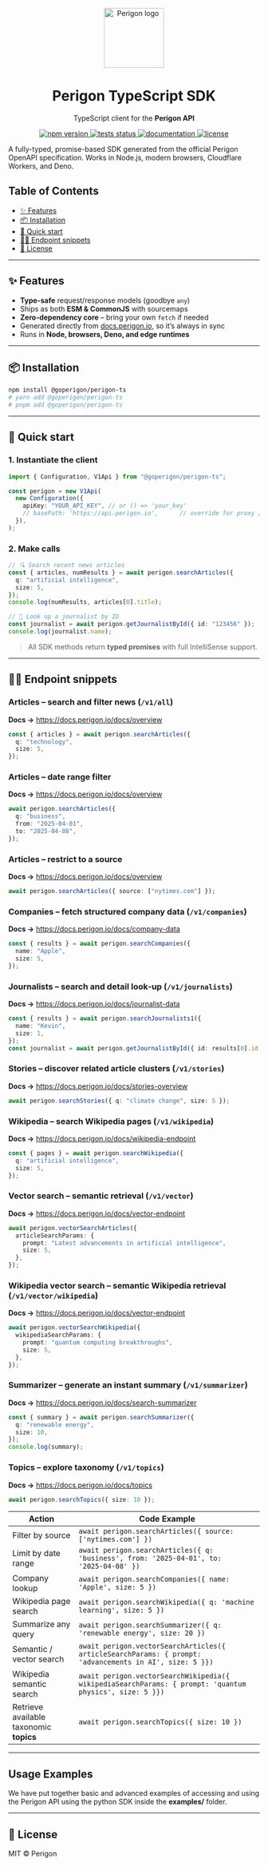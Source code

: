 <!-- ----------  Header  ---------- -->
<p align="center">
  <img src="https://goperigon.com/favicon.ico" width="120" alt="Perigon logo" />
</p>

<h1 align="center">Perigon&nbsp;TypeScript&nbsp;SDK</h1>
<p align="center">TypeScript client for the <strong>Perigon&nbsp;API</strong></p>

<!-- ----------  Badges  ---------- -->
<p align="center">
  <!-- npm -->
  <a href="https://www.npmjs.com/package/@goperigon/perigon-ts">
    <img src="https://img.shields.io/npm/v/@goperigon/perigon-ts?style=for-the-badge" alt="npm version">
  </a>
  <!-- tests -->
  <a href="https://github.com/goperigon/perigon-ts/actions/workflows/test.yml">
    <img src="https://img.shields.io/github/actions/workflow/status/goperigon/perigon-ts/test.yml?label=tests%20%E2%9C%85&style=for-the-badge" alt="tests status">
  </a>
  <!-- docs -->
  <a href="https://docs.perigon.io">
    <img src="https://img.shields.io/badge/docs-perigon.io-informational?style=for-the-badge&logo=readthedocs" alt="documentation">
  </a>
  <!-- license -->
  <a href="LICENSE">
    <img src="https://img.shields.io/github/license/goperigon/perigon-ts?style=for-the-badge" alt="license">
  </a>
</p>

A fully-typed, promise-based SDK generated from the official Perigon OpenAPI specification. Works in Node.js, modern browsers, Cloudflare Workers, and Deno.

## Table&nbsp;of&nbsp;Contents

<!-- START doctoc generated TOC please keep comment here to allow auto update -->
<!-- DON'T EDIT THIS SECTION, INSTEAD RE-RUN doctoc TO UPDATE -->

- [✨ Features](#-features)
- [📦 Installation](#-installation)
- [🚀 Quick start](#-quick-start)
- [🧑‍💻 Endpoint snippets](#-endpoint-snippets)
- [🪪 License](#-license)

<!-- END doctoc generated TOC please keep comment here to allow auto update -->

---

## ✨ Features

- **Type-safe** request/response models (goodbye `any`)
- Ships as both **ESM & CommonJS** with sourcemaps
- **Zero-dependency core** – bring your own `fetch` if needed
- Generated directly from [docs.perigon.io](https://docs.perigon.io), so it’s always in sync
- Runs in **Node, browsers, Deno, and edge runtimes**

---

## 📦 Installation

```bash
npm install @goperigon/perigon-ts
# yarn add @goperigon/perigon-ts
# pnpm add @goperigon/perigon-ts
```

---

## 🚀 Quick start

### 1. Instantiate the client

```ts
import { Configuration, V1Api } from "@goperigon/perigon-ts";

const perigon = new V1Api(
  new Configuration({
    apiKey: "YOUR_API_KEY", // or () => 'your_key'
    // basePath: 'https://api.perigon.io',      // override for proxy / dev
  }),
);
```

### 2. Make calls

```ts
// 🔍 Search recent news articles
const { articles, numResults } = await perigon.searchArticles({
  q: "artificial intelligence",
  size: 5,
});
console.log(numResults, articles[0].title);

// 👤 Look up a journalist by ID
const journalist = await perigon.getJournalistById({ id: "123456" });
console.log(journalist.name);
```

> All SDK methods return **typed promises** with full IntelliSense support.

---

## 🧑‍💻 Endpoint snippets

### Articles – search and filter news (`/v1/all`)<br>

**Docs →** <https://docs.perigon.io/docs/overview>

```ts
const { articles } = await perigon.searchArticles({
  q: "technology",
  size: 5,
});
```

### Articles – date range filter<br>

**Docs →** <https://docs.perigon.io/docs/overview>

```ts
await perigon.searchArticles({
  q: "business",
  from: "2025-04-01",
  to: "2025-04-08",
});
```

### Articles – restrict to a source<br>

**Docs →** <https://docs.perigon.io/docs/overview>

```ts
await perigon.searchArticles({ source: ["nytimes.com"] });
```

### Companies – fetch structured company data (`/v1/companies`)<br>

**Docs →** <https://docs.perigon.io/docs/company-data>

```ts
const { results } = await perigon.searchCompanies({
  name: "Apple",
  size: 5,
});
```

### Journalists – search and detail look‑up (`/v1/journalists`)<br>

**Docs →** <https://docs.perigon.io/docs/journalist-data>

```ts
const { results } = await perigon.searchJournalists1({
  name: "Kevin",
  size: 1,
});
const journalist = await perigon.getJournalistById({ id: results[0].id });
```

### Stories – discover related article clusters (`/v1/stories`)<br>

**Docs →** <https://docs.perigon.io/docs/stories-overview>

```ts
await perigon.searchStories({ q: "climate change", size: 5 });
```

### Wikipedia – search Wikipedia pages (`/v1/wikipedia`)<br>

**Docs →** <https://docs.perigon.io/docs/wikipedia-endpoint>

```ts
const { pages } = await perigon.searchWikipedia({
  q: "artificial intelligence",
  size: 5,
});
```

### Vector search – semantic retrieval (`/v1/vector`)<br>

**Docs →** <https://docs.perigon.io/docs/vector-endpoint>

```ts
await perigon.vectorSearchArticles({
  articleSearchParams: {
    prompt: "Latest advancements in artificial intelligence",
    size: 5,
  },
});
```

### Wikipedia vector search – semantic Wikipedia retrieval (`/v1/vector/wikipedia`)<br>

**Docs →** <https://docs.perigon.io/docs/vector-endpoint>

```ts
await perigon.vectorSearchWikipedia({
  wikipediaSearchParams: {
    prompt: "quantum computing breakthroughs",
    size: 5,
  },
});
```

### Summarizer – generate an instant summary (`/v1/summarizer`)<br>

**Docs →** <https://docs.perigon.io/docs/search-summarizer>

```ts
const { summary } = await perigon.searchSummarizer({
  q: "renewable energy",
  size: 10,
});
console.log(summary);
```

### Topics – explore taxonomy (`/v1/topics`)<br>

**Docs →** <https://docs.perigon.io/docs/topics>

```ts
await perigon.searchTopics({ size: 10 });
```

| Action                                  | Code Example                                                                                                    |
| --------------------------------------- | --------------------------------------------------------------------------------------------------------------- |
| Filter by source                        | `await perigon.searchArticles({ source: ['nytimes.com'] })`                                                     |
| Limit by date range                     | `await perigon.searchArticles({ q: 'business', from: '2025‑04‑01', to: '2025‑04‑08' })`                         |
| Company lookup                          | `await perigon.searchCompanies({ name: 'Apple', size: 5 })`                                                     |
| Wikipedia page search                   | `await perigon.searchWikipedia({ q: 'machine learning', size: 5 })`                                             |
| Summarize any query                     | `await perigon.searchSummarizer({ q: 'renewable energy', size: 20 })`                                           |
| Semantic / vector search                | `await perigon.vectorSearchArticles({ articleSearchParams: { prompt: 'advancements in AI', size: 5 }})`        |
| Wikipedia semantic search               | `await perigon.vectorSearchWikipedia({ wikipediaSearchParams: { prompt: 'quantum physics', size: 5 }})`        |
| Retrieve available taxonomic **topics** | `await perigon.searchTopics({ size: 10 })`                                                                      |

---

## Usage Examples
We have put together basic and advanced examples of accessing and using the Perigon API using the python SDK inside the **examples/** folder.

---

## 🪪 License

MIT © Perigon
